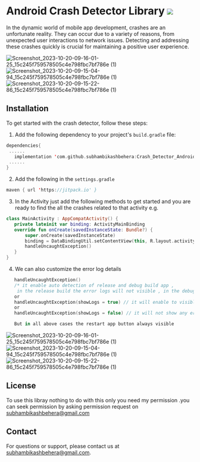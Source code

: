 # Android Crash Detector Library [![](https://jitpack.io/v/subhambikashbehera/Crash_Detector_Android.svg)](https://jitpack.io/#subhambikashbehera/Crash_Detector_Android)

In the dynamic world of mobile app development, crashes are an unfortunate reality. They can occur due to a variety of reasons, from unexpected user interactions to network issues. Detecting and addressing these crashes quickly is crucial for maintaining a positive user experience.

![Screenshot_2023-10-20-09-16-01-25_15c245f759578505c4e798fbc7bf786e (1)](https://github.com/subhambikashbehera/Crash_Detector_Android/assets/69251887/470846ea-f58b-4b07-ab91-5cb39912b5f0)
![Screenshot_2023-10-20-09-15-04-94_15c245f759578505c4e798fbc7bf786e (1)](https://github.com/subhambikashbehera/Crash_Detector_Android/assets/69251887/61ddeaf8-1764-43d2-bfed-759caa956be2)
![Screenshot_2023-10-20-09-15-22-86_15c245f759578505c4e798fbc7bf786e (1)](https://github.com/subhambikashbehera/Crash_Detector_Android/assets/69251887/10f22457-3cab-4558-b9b2-e8a4d1c0adaa)
## Installation
To get started with the crash detector, follow these steps:

1. Add the following dependency to your project's `build.gradle` file:
 ```kotlin
dependencies{
  ......
	implementation 'com.github.subhambikashbehera:Crash_Detector_Android:1.1.1'
  ......
}
```  
2. Add the following in the `settings.gradle`
 ```kotlin
maven { url 'https://jitpack.io' }
```  

3. In the Activity just add the following methods to get started and you are ready to find the all the crashes related to that activity
  e.g.
 ```kotlin
class MainActivity : AppCompatActivity() {
    private lateinit var binding: ActivityMainBinding
    override fun onCreate(savedInstanceState: Bundle?) {
        super.onCreate(savedInstanceState)
        binding = DataBindingUtil.setContentView(this, R.layout.activity_main)
        handleUncaughtException()
    }
}
```
4. We can also customize the error log details
 ```kotlin
	handleUncaughtException()
	/* it enable auto detection of release and debug build app ,
	 in the release build the error logs will not visible , in the debug release only the logs will be visible */
	or	
	handleUncaughtException(showLogs = true) // it will enable to visible the logs in both relaese build and debug build 
	or
	handleUncaughtException(showLogs = false) // it will not show any error logs in both release and debug build

	But in all above cases the restart app button always visible 
 
```
![Screenshot_2023-10-20-09-16-01-25_15c245f759578505c4e798fbc7bf786e (1)](https://github.com/subhambikashbehera/Crash_Detector_Android/assets/69251887/470846ea-f58b-4b07-ab91-5cb39912b5f0)
![Screenshot_2023-10-20-09-15-04-94_15c245f759578505c4e798fbc7bf786e (1)](https://github.com/subhambikashbehera/Crash_Detector_Android/assets/69251887/61ddeaf8-1764-43d2-bfed-759caa956be2)
![Screenshot_2023-10-20-09-15-22-86_15c245f759578505c4e798fbc7bf786e (1)](https://github.com/subhambikashbehera/Crash_Detector_Android/assets/69251887/10f22457-3cab-4558-b9b2-e8a4d1c0adaa)

## License
To use this libray nothing to do with this only you need my permission .you can seek permission by asking permission request on subhambikashbehera@gmail.com

## Contact
For questions or support, please contact us at subhambikashbehera@gmail.com.
